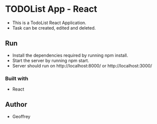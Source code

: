 # TODOList App - React

- This is a TodoList React Application.
- Task can be created, edited and deleted.

## Run

- Install the dependencies required by running npm install.
- Start the server by running npm start.
- Server should run on http://localhost:8000/ or http://localhost:3000/

### Built with

- React

## Author

- Geoffrey

